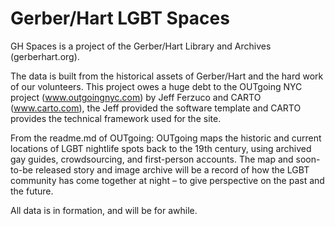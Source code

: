 # Gerber/Hart LGBT Spaces

GH Spaces is a project of the Gerber/Hart Library and Archives (gerberhart.org).  

The data is built from the historical assets of Gerber/Hart and the hard work of our volunteers.  This project owes a huge debt to the OUTgoing NYC project (www.outgoingnyc.com) by Jeff Ferzuco and CARTO (www.carto.com), the  Jeff provided the software template and CARTO provides the technical framework used for the site. 

From the readme.md of OUTgoing:
OUTgoing maps the historic and current locations of LGBT nightlife spots back to the 19th century, using archived gay guides, crowdsourcing, and first-person accounts. The map and soon-to-be released story and image archive will be a record of how the LGBT community has come together at night – to give perspective on the past and the future.  

All data is in formation, and will be for awhile. 

